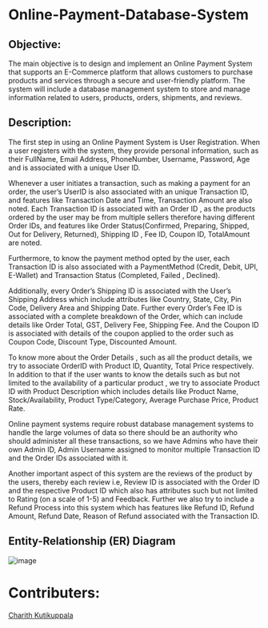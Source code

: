 # Online-Payment-Database-System

## Objective:

The main objective is to design and implement an Online Payment
System that supports an E-Commerce platform that allows
customers to purchase products and services through a secure and
user-friendly platform. The system will include a database
management system to store and manage information related to
users, products, orders, shipments, and reviews.


## Description:

The first step in using an Online Payment System is User Registration. When a
user registers with the system, they provide personal information, such as their
FullName, Email Address, PhoneNumber, Username, Password, Age and is
associated with a unique User ID.

Whenever a user initiates a transaction, such as making a payment for an
order, the user’s UserID is also associated with an unique Transaction ID, and
features like Transaction Date and Time, Transaction Amount are also noted.
Each Transaction ID is associated with an Order ID , as the products ordered by
the user may be from multiple sellers therefore having different Order IDs, and
features like Order Status(Confirmed, Preparing, Shipped, Out for Delivery,
Returned), Shipping ID , Fee ID, Coupon ID, TotalAmount are noted.

Furthermore, to know the payment method opted by the user, each
Transaction ID is also associated with a PaymentMethod (Credit, Debit, UPI,
E-Wallet) and Transaction Status (Completed, Failed , Declined).

Additionally, every Order’s Shipping ID is associated with the User’s Shipping
Address which include attributes like Country, State, City, Pin Code, Delivery
Area and Shipping Date. Further every Order’s Fee ID is associated with a
complete breakdown of the Order, which can include details like Order Total,
GST, Delivery Fee, Shipping Fee. And the Coupon ID is associated with details of
the coupon applied to the order such as Coupon Code, Discount Type,
Discounted Amount.

To know more about the Order Details , such as all the product details, we try
to associate OrderID with Product ID, Quantity, Total Price respectively. In
addition to that if the user wants to know the details such as but not limited
to the availability of a particular product , we try to associate Product ID with
Product Description which includes details like Product Name,
Stock/Availability, Product Type/Category, Average Purchase Price, Product
Rate.

Online payment systems require robust database management systems to
handle the large volumes of data so there should be an authority who should
administer all these transactions, so we have Admins who have their own
Admin ID, Admin Username assigned to monitor multiple Transaction ID and
the Order IDs associated with it.

Another important aspect of this system are the reviews of the product by the
users, thereby each review i.e, Review ID is associated with the Order ID and
the respective Product ID which also has attributes such but not limited to
Rating (on a scale of 1-5) and Feedback. Further we also try to include a Refund
Process into this system which has features like Refund ID, Refund Amount,
Refund Date, Reason of Refund associated with the Transaction ID.

## Entity-Relationship (ER) Diagram

![image](https://user-images.githubusercontent.com/70831607/225311504-252aa4f7-21b0-43d9-ab9b-6b757c721a92.png)


# Contributers:

[Charith Kutikuppala](https://github.com/itsmeck24)  

